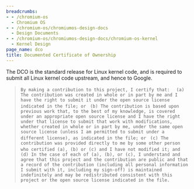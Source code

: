 ```yaml
---
breadcrumbs:
- - /chromium-os
  - Chromium OS
- - /chromium-os/chromiumos-design-docs
  - Design Documents
- - /chromium-os/chromiumos-design-docs/chromium-os-kernel
  - Kernel Design
page_name: dco
title: Documented Certificate of Ownership
---
```


The DCO is the standard release for Linux kernel code, and is required to submit
all Linux kernel code upstream, and hence to Google.

> `By making a contribution to this project, I certify that: `
> ` (a) The contribution was created in whole or in part by me and I have the
> right to submit it under the open source license indicated in the file; or`
> ` (b) The contribution is based upon previous work that, to the best of my
> knowledge, is covered under an appropriate open source license and I have the
> right under that license to submit that work with modifications, whether
> created in whole or in part by me, under the same open source license (unless
> I am permitted to submit under a different license), as indicated in the file;
> or`
> ` (c) The contribution was provided directly to me by some other person who
> certified (a), (b) or (c) and I have not modified it; and`
> ` (d) In the case of each of (a), (b), or (c), I understand and agree that
> this project and the contribution are public and that a record of the
> contribution (including all personal information I submit with it, including
> my sign-off) is maintained indefinitely and may be redistributed consistent
> with this project or the open source license indicated in the file.`
